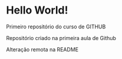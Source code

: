 # Hello World!
 Primeiro repositório do curso de GITHUB

Repositório criado na primeira aula de Github

Alteração remota na README
